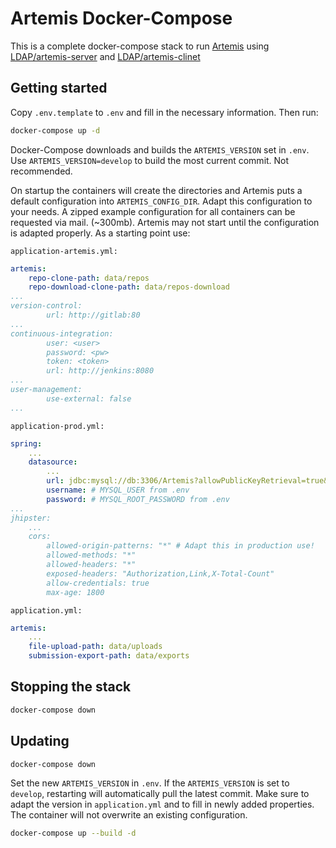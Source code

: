 # Artemis Docker-Compose

This is a complete docker-compose stack to run [Artemis](https://github.com/ls1intum/Artemis)
using [LDAP/artemis-server](https://github.com/LDAP/docker-artemis-server) and [LDAP/artemis-clinet](https://github.com/LDAP/docker-artemis-client)

## Getting started

Copy `.env.template` to `.env` and fill in the necessary information. Then run:

```bash
docker-compose up -d
```

Docker-Compose downloads and builds the `ARTEMIS_VERSION` set in `.env`. Use `ARTEMIS_VERSION=develop` to build the most current commit. Not recommended.

On startup the containers will create the directories and Artemis puts a default configuration into `ARTEMIS_CONFIG_DIR`.
Adapt this configuration to your needs. A zipped example configuration for all containers can be requested via mail. (~300mb).
Artemis may not start until the configuration is adapted properly. As a starting point use:

`application-artemis.yml:`
```YAML
artemis:
    repo-clone-path: data/repos
    repo-download-clone-path: data/repos-download 
...
version-control:
        url: http://gitlab:80
...
continuous-integration:
        user: <user>
        password: <pw>
        token: <token>
        url: http://jenkins:8080
...
user-management:
        use-external: false
...
```

`application-prod.yml:`
```YAML
spring:
    ...
    datasource:
        ...
        url: jdbc:mysql://db:3306/Artemis?allowPublicKeyRetrieval=true&createDatabaseIfNotExist=true&useUnicode=true&characterEncoding=utf8&useSSL=false&u
        username: # MYSQL_USER from .env
        password: # MYSQL_ROOT_PASSWORD from .env
...
jhipster:
    ...
    cors:
        allowed-origin-patterns: "*" # Adapt this in production use!
        allowed-methods: "*"
        allowed-headers: "*"
        exposed-headers: "Authorization,Link,X-Total-Count"
        allow-credentials: true
        max-age: 1800
```

`application.yml:`
```YAML
artemis:
    ...
    file-upload-path: data/uploads
    submission-export-path: data/exports
```

## Stopping the stack
```bash
docker-compose down
```

## Updating
```bash
docker-compose down
```
Set the new `ARTEMIS_VERSION` in `.env`. If the `ARTEMIS_VERSION` is set to `develop`, restarting will automatically pull the latest commit.
Make sure to adapt the version in `application.yml` and to fill in newly added properties. The container will not overwrite an existing configuration.

```bash
docker-compose up --build -d
```